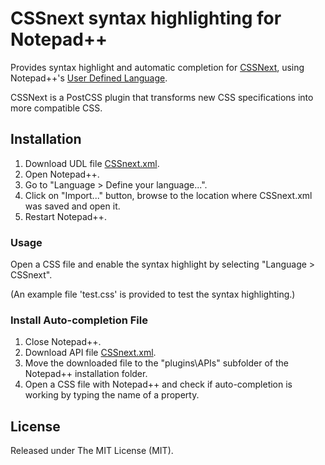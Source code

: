 # CSSnext syntax highlighting for Notepad++ 
Provides syntax highlight and automatic completion for [CSSNext](http://cssnext.io/), using Notepad++'s [User Defined Language](http://udl20.weebly.com/).

CSSNext is a PostCSS plugin that transforms new CSS specifications into more compatible CSS.

## Installation
1. Download UDL file [CSSnext.xml](https://raw.githubusercontent.com/raohmaru/cssnext-npp-udl/master/CSSnext.xml).
2. Open Notepad++.
3. Go to "Language > Define your language...".
4. Click on "Import..." button, browse to the location where CSSnext.xml was saved and open it.
5. Restart Notepad++.

### Usage
Open a CSS file and enable the syntax highlight by selecting "Language > CSSnext".

(An example file 'test.css' is provided to test the syntax highlighting.)

### Install Auto-completion File
1. Close Notepad++.
2. Download API file [CSSnext.xml](https://raw.githubusercontent.com/raohmaru/cssnext-npp-udl/master/api/CSSnext.xml).
3. Move the downloaded file to the "plugins\APIs\" subfolder of the Notepad++ installation folder.
4. Open a CSS file with Notepad++ and check if auto-completion is working by typing the name of a property.

## License
Released under The MIT License (MIT).

